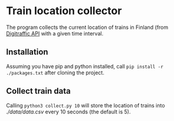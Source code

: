 # Train location collector

The program collects the current location of trains in Finland (from [Digitraffic API](https://www.digitraffic.fi/en/railway-traffic/) with a given time interval.

## Installation

Assuming you have pip and python installed, call `pip install -r ./packages.txt`
after cloning the project.

## Collect train data

Calling `python3 collect.py 10` will store the location of trains into *./data/data.csv* every 10 seconds (the default is 5).




